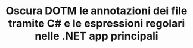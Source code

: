 ---
############################# Static ############################
layout: "autogen"
draft: false
path: "it/redaction/net/annotation/dotm"
otherformats: CSV DOC DOCM DOCX DOT DOTX PDF POT POTM PPS PPSM PPSX PPT PPTM PPTX RTF XLS XLSM XLSX XLT XLTM XLTX  

############################# Head ############################
head_title: "Oscura le annotazioni nei documenti DOTM utilizzando le espressioni regolari tramite .NET Core"
head_description: "Oscura le informazioni riservate nelle annotazioni utilizzando espressioni regolari da documenti di diversi formati"

############################# Header ############################
title: "Oscura DOTM le annotazioni dei file tramite C# e le espressioni regolari nelle .NET app principali"
description: "Trova e rimuovi informazioni riservate da documenti, fogli di lavoro e presentazioni Office e OpenOffice nonché DOTM su Windows, Linux e macOS"

################### SubMenu/Download Button #####################
submenu:
    enable: true

############################# About ############################
about:
    enable: true
    title: "Redazione dell'annotazione del documento per l'API .NET"
    content: |
        Un'unica interfaccia indipendente dal formato per la sanificazione delle informazioni riservate e classificate dai documenti e dalle immagini PDF, Word, Excel, PowerPoint, inclusa la possibilità di modificare i metadati e rimuovere le annotazioni. Con lo strumento GroupDocs.Redaction for .NET puoi eliminare le informazioni classificate e salvare il documento redatto in PDF, trasformando tutte le pagine in immagini raster o mantenendo il documento nel suo formato originale per ulteriori modifiche.

############################# Steps ############################
steps:
    enable: true
    title_left: "Oscura le annotazioni da DOTM utilizzando le espressioni regolari tramite C#"
    content_left: |
        [GroupDocs.Redaction](it//redaction/net/) consente agli sviluppatori .NET di utilizzare tutta la forza delle espressioni regolari per redigere il file DOTM con pochi semplici passaggi.

        *   Crea un'istanza della classe [Redactor](https://apireference.groupdocs.com/redaction/net/groupdocs.redaction/redactor) e carica il file DOTM
        *   Crea un'istanza della classe [AnnotationRedaction](https://apireference.groupdocs.com/redaction/net/groupdocs.redaction.redactions/annotationredaction) per trovare e sostituire i commenti
        *   Chiama il metodo [Redactor.Apply](https://apireference.groupdocs.com/redaction/net/groupdocs.redaction/redactor/methods/apply/index) con oggetto di AnnotationRedaction
        
    title_right: "Come utilizzare l'API Redaction GroupDocs"
    content_right: |
        Installa il pacchetto dalla riga di comando come ```nuget install GroupDocs.Redaction``` o tramite la console di Gestione pacchetti di Visual Studio con ```Install-Package GroupDocs.Redaction```. 
        In alternativa, scarica il programma di installazione MSI offline o le DLL in un file ZIP da [download](https://downloads.groupdocs.com/redaction/net) e fai riferimento a esso manualmente nel tuo progetto.  
        
    code: |
        ```cs
        using (Redactor redactor = new Redactor(@"sample.dotm"))
        {
        	redactor.Apply(new AnnotationRedaction("(?im:john)", "[redacted]"));
        	redactor.Save();
        }
        ```

############################# Demos ############################
demos:
    enable: true
############################# About Formats ############################
about_formats:
    enable: true
############################# More Formats ############################
more_formats:
    enable: true

############################# Back to top ###############################
back_to_top:
    enable: true
---